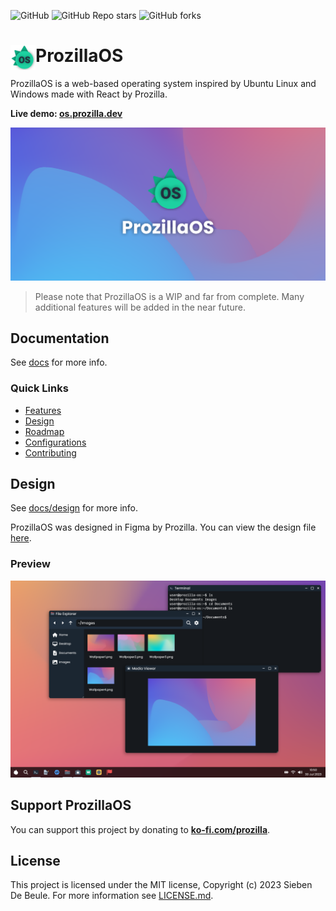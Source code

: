 <img alt="GitHub" src="https://img.shields.io/github/license/prozilla/Prozilla-OS?style=flat-square&color=ee5253&label=License"> <img alt="GitHub Repo stars" src="https://img.shields.io/github/stars/prozilla/prozilla-os?style=flat-square&color=feca57&label=%E2%AD%90">  <img alt="GitHub forks" src="https://img.shields.io/github/forks/prozilla/prozilla-os?style=flat-square&color=54a0ff&label=Forks">

# <img src="public/media/logo.svg" align="left" width=40 height=40/> ProzillaOS

ProzillaOS is a web-based operating system inspired by Ubuntu Linux and Windows made with React by Prozilla.

**Live demo: [os.prozilla.dev](https://os.prozilla.dev/)**

<img src="public/media/banner.png"/>

> Please note that ProzillaOS is a WIP and far from complete. Many additional features will be added in the near future.

## Documentation

See [docs](docs/README.md) for more info.

### Quick Links

- [Features](docs/features/README.md)
- [Design](docs/design/README.md)
- [Roadmap](docs/roadmap/README.md)
- [Configurations](docs/configurations/README.md)
- [Contributing](docs/contributing/README.md)

## Design

See [docs/design](docs/design/README.md) for more info.

ProzillaOS was designed in Figma by Prozilla. You can view the design file [here](https://www.figma.com/file/bEE5RyWgV0QILcXpZWEk2r/ProzillaOS?type=design&node-id=0%3A1&mode=design&t=7KR1tKCp9H5cK3hf-1).

### Preview

<img src="public/media/screenshots/screenshot-1.png"/>

## Support ProzillaOS

You can support this project by donating to **[ko-fi.com/prozilla](https://ko-fi.com/prozilla)**.

## License

This project is licensed under the MIT license, Copyright (c) 2023 Sieben De Beule. For more information see [LICENSE.md](LICENSE.md).
